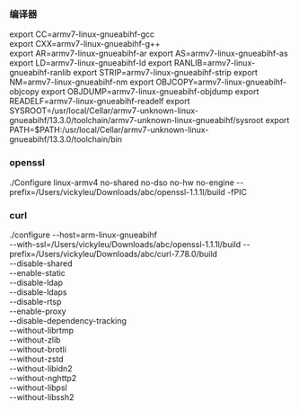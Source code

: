 ### 编译器
export CC=armv7-linux-gnueabihf-gcc     
export CXX=armv7-linux-gnueabihf-g++                                                                                                  
export AR=armv7-linux-gnueabihf-ar
export AS=armv7-linux-gnueabihf-as
export LD=armv7-linux-gnueabihf-ld
export RANLIB=armv7-linux-gnueabihf-ranlib
export STRIP=armv7-linux-gnueabihf-strip
export NM=armv7-linux-gnueabihf-nm
export OBJCOPY=armv7-linux-gnueabihf-objcopy
export OBJDUMP=armv7-linux-gnueabihf-objdump
export READELF=armv7-linux-gnueabihf-readelf
export SYSROOT=/usr/local/Cellar/armv7-unknown-linux-gnueabihf/13.3.0/toolchain/armv7-unknown-linux-gnueabihf/sysroot
export PATH=$PATH:/usr/local/Cellar/armv7-unknown-linux-gnueabihf/13.3.0/toolchain/bin

### openssl
./Configure linux-armv4 no-shared no-dso no-hw no-engine --prefix=/Users/vickyleu/Downloads/abc/openssl-1.1.1l/build  -fPIC


### curl
./configure --host=arm-linux-gnueabihf \
--with-ssl=/Users/vickyleu/Downloads/abc/openssl-1.1.1l/build  --prefix=/Users/vickyleu/Downloads/abc/curl-7.78.0/build  \
--disable-shared \
--enable-static \
--disable-ldap \
--disable-ldaps \
--disable-rtsp \
--enable-proxy \
--disable-dependency-tracking \
--without-librtmp \
--without-zlib \
--without-brotli \
--without-zstd \
--without-libidn2 \
--without-nghttp2 \
--without-libpsl \
--without-libssh2


